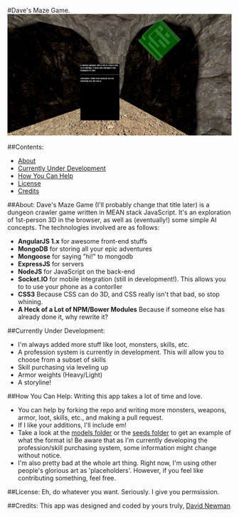 #Dave's Maze Game.
![Screenie](/public/img/demo.jpg?raw=true)

##Contents:
 * [About](#About)
 * [Currently Under Development](#currently-under-development)
 * [How You Can Help](#how-you-can-help)
 * [License](#license)
 * [Credits](#credits)

##About:
Dave's Maze Game (I'll probably change that title later) is a dungeon crawler game written in MEAN stack JavaScript. It's an exploration of 1st-person 3D in the browser, as well as (eventually!) some simple AI concepts. The technologies involved are as follows:
 - **AngularJS 1.x** for awesome front-end stuffs
 - **MongoDB** for storing all your epic adventures
 - **Mongoose** for saying "hi!" to mongodb
 - **ExpressJS** for servers
 - **NodeJS** for JavaScript on the back-end
 - **Socket.IO** for mobile integration (still in development!). This allows you to to use your phone as a contorller
 - **CSS3** Because CSS can do 3D, and CSS really isn't that bad, so stop whining.
 - **A Heck of a Lot of NPM/Bower Modules** Because if someone else has already done it, why rewrite it?

##Currently Under Development:
 - I'm always added more stuff like loot, monsters, skills, etc.
 - A profession system is currently in development. This will allow you to choose from a subset of skills
 - Skill purchasing via leveling up
 - Armor weights (Heavy/Light)
 - A storyline!

##How You Can Help:
Writing this app takes a lot of time and love. 
 - You can help by forking the repo and writing more monsters, weapons, armor, loot, skills, etc., and making a pull request. 
 - If I like your additions, I'll include em! 
 - Take a look at the [models folder](https://github.com/Newms34/mazeGame/tree/master/models) or the [seeds folder](https://github.com/Newms34/mazeGame/tree/master/seeds) to get an example of what the format is! Be aware that as I'm currently developing the profession/skill purchasing system, some information might change without notice.
 - I'm also pretty bad at the whole art thing. Right now, I'm using other people's glorious art as 'placeholders'. However, if you feel like contributing something, feel free. 

##License:
 Eh, do whatever you want. Seriously. I give you permsission.

##Credits:
 This app was designed and coded by yours truly, [David Newman](https://github.com/Newms34)
